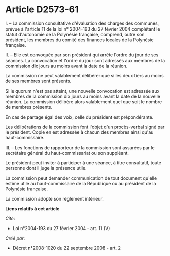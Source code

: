 # Article D2573-61

I. – La commission consultative d'évaluation des charges des communes, prévue à l'article 11 de la loi n° 2004-193 du 27
février 2004 complétant le statut d'autonomie de la Polynésie française, comprend, outre son président, les membres du comité
des finances locales de la Polynésie française. 

II. – Elle est convoquée par son président qui arrête l'ordre du jour de ses séances. La convocation et l'ordre du jour sont
adressés aux membres de la commission dix jours au moins avant la date de la réunion. 

La commission ne peut valablement délibérer que si les deux tiers au moins de ses membres sont présents. 

Si le quorum n'est pas atteint, une nouvelle convocation est adressée aux membres de la commission dix jours au moins avant
la date de la nouvelle réunion. La commission délibère alors valablement quel que soit le nombre de membres présents. 

En cas de partage égal des voix, celle du président est prépondérante. 

Les délibérations de la commission font l'objet d'un procès-verbal signé par le président. Copie en est adressée à chacun des
membres ainsi qu'au haut-commissaire. 

III. – Les fonctions de rapporteur de la commission sont assurées par le secrétaire général du haut-commissariat ou son
suppléant. 

Le président peut inviter à participer à une séance, à titre consultatif, toute personne dont il juge la présence utile. 

La commission peut demander communication de tout document qu'elle estime utile au haut-commissaire de la République ou au
président de la Polynésie française. 

La commission adopte son règlement intérieur.

**Liens relatifs à cet article**

_Cite_:

  - Loi n°2004-193 du 27 février 2004 - art. 11 (V)

_Créé par_:

  - Décret n°2008-1020 du 22 septembre 2008 - art. 2
